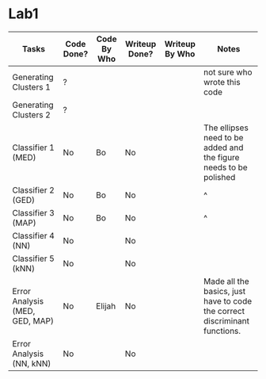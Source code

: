# Lab1
| Tasks | Code Done? | Code By Who | Writeup Done? | Writeup By Who | Notes |
|------|------|------|------|------|------|
| Generating Clusters 1 |  ? |  |  |  | not sure who wrote this code |
| Generating Clusters 2 |  ? |  |  |  |  |
| Classifier 1 (MED) | No | Bo | No | | The ellipses need to be added and the figure needs to be polished | 
| Classifier 2 (GED) | No | Bo | No | | ^ | 
| Classifier 3 (MAP) | No | Bo | No | | ^ | 
| Classifier 4 (NN) | No |  | No | | | 
| Classifier 5 (kNN) | No |  | No | | | 
| Error Analysis (MED, GED, MAP) | No | Elijah | No | | Made all the basics, just have to code the correct discriminant functions. |
| Error Analysis (NN, kNN) | No |  | No | | | 
